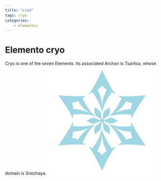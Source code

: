 ```yaml
---
title: "cryo"
tags: cryo
categories: 
    - elementos
---
```


# Elemento cryo
Cryo is one of the seven Elements. Its associated Archon is Tsaritsa, whose domain is Snezhaya.
![cryo](/assets/img/Cryo.png)